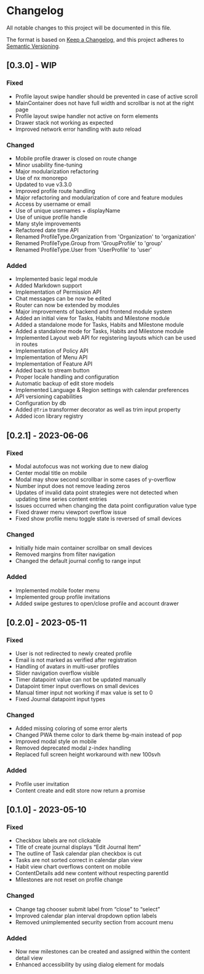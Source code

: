 # Changelog

All notable changes to this project will be documented in this file.

The format is based on [Keep a Changelog](https://keepachangelog.com/en/1.0.0/),
and this project adheres to [Semantic Versioning](https://semver.org/spec/v2.0.0.html).

## [0.3.0] - WIP

### Fixed
- Profile layout swipe handler should be prevented in case of active scroll
- MainContainer does not have full width and scrollbar is not at the right page
- Profile layout swipe handler not active on form elements
- Drawer stack not working as expected
- Improved network error handling with auto reload

### Changed
- Mobile profile drawer is closed on route change
- Minor usability fine-tuning
- Major modularization refactoring
- Use of nx monorepo
- Updated to vue v3.3.0
- Improved profile route handling
- Major refactoring and modularization of core and feature modules
- Access by username or email
- Use of unique usernames + displayName
- Use of unique profile handle
- Many style improvements
- Refactored date time API
- Renamed ProfileType.Organization from 'Organization' to 'organization'
- Renamed ProfileType.Group from 'GroupProfile' to 'group'
- Renamed ProfileType.User from 'UserProfile' to 'user'

### Added
- Implemented basic legal module
- Added Markdown support
- Implementation of Permission API
- Chat messages can be now be edited
- Router can now be extended by modules
- Major improvements of backend and frontend module system
- Added an initial view for Tasks, Habits and Milestone module
- Added a standalone mode for Tasks, Habits and Milestone module
- Added a standalone mode for Tasks, Habits and Milestone module
- Implemented Layout web API for registering layouts which can be used in routes
- Implementation of Policy API
- Implementation of Menu API
- Implementation of Feature API
- Added back to stream button
- Proper locale handling and configuration
- Automatic backup of edit store models
- Implemented Language & Region settings with calendar preferences
- API versioning capabilities
- Configuration by db
- Added `@Trim` transformer decorator as well as trim input property
- Added icon library registry

## [0.2.1] - 2023-06-06

### Fixed
- Modal autofocus was not working due to new dialog
- Center modal title on mobile
- Modal may show second scrollbar in some cases of y-overflow
- Number input does not remove leading zeros
- Updates of invalid data point strategies were not detected when updating time series content entries
- Issues occurred when changing the data point configuration value type
- Fixed drawer menu viewport overflow issue
- Fixed show profile menu toggle state is reversed of small devices

### Changed
- Initially hide main container scrollbar on small devices
- Removed margins from filter navigation
- Changed the default journal config to range input

### Added
- Implemented mobile footer menu
- Implemented group profile invitations
- Added swipe gestures to open/close profile and account drawer

## [0.2.0] - 2023-05-11
### Fixed
- User is not redirected to newly created profile
- Email is not marked as verified after registration
- Handling of avatars in multi-user profiles
- Slider navigation overflow visible
- Timer datapoint value can not be updated manually
- Datapoint timer input overflows on small devices
- Manual timer input not working if max value is set to 0
- Fixed Journal datapoint input types

### Changed
- Added missing coloring of some error alerts
- Changed PWA theme color to dark theme bg-main instead of pop
- Improved modal style on mobile
- Removed deprecated modal z-index handling
- Replaced full screen height workaround with new 100svh

### Added
- Profile user invitation
- Content create and edit store now return a promise

## [0.1.0] - 2023-05-10
### Fixed
- Checkbox labels are not clickable
- Title of create journal displays “Edit Journal Item“
- The outline of Task calendar plan checkbox is cut
- Tasks are not sorted correct in calendar plan view
- Habit view chart overflows content on mobile
- ContentDetails add new content without respecting parentId
- Milestones are not reset on profile change

### Changed
- Change tag chooser submit label from “close” to “select”
- Improved calendar plan interval dropdown option labels
- Removed unimplemented security section from account menu

### Added
- Now new milestones can be created and assigned within the content detail view
- Enhanced accessibility by using dialog element for modals

  



  

